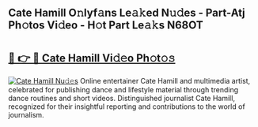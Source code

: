 ## Cate Hamill O𝚗lyf𝚊ns Le𝚊𝚔ed N𝚞𝚍es - Part-Atj Ph𝚘tos Vi𝚍eo - H𝚘t Part Le𝚊𝚔s N68OT

# <h2><a href="http://hf58u3.feru.top/?c=Cate+Hamill">🔗 👉 🔴 Cate Hamill Vi𝚍𝚎o Ph𝚘t𝚘𝚜</a></h2>

[![Cate Hamill Nu𝚍𝚎s](https://i.imgur.com/0TWrTi3.gif)](http://hf58u3.feru.top/?c=Cate+Hamill)
Online entertainer Cate Hamill and multimedia artist, celebrated for publishing dance and lifestyle material through trending dance routines and short videos. Distinguished journalist Cate Hamill, recognized for their insightful reporting and contributions to the world of journalism. 
